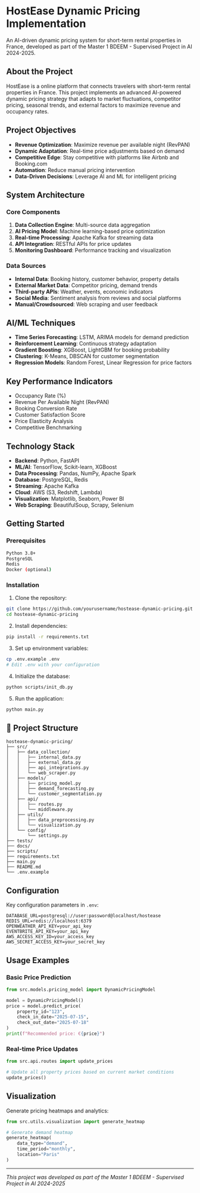 # HostEase Dynamic Pricing Implementation

An AI-driven dynamic pricing system for short-term rental properties in France, developed as part of the Master 1 BDEEM - Supervised Project in AI 2024-2025.

## About the Project

HostEase is a online platform that connects travelers with short-term rental properties in France. This project implements an advanced AI-powered dynamic pricing strategy that adapts to market fluctuations, competitor pricing, seasonal trends, and external factors to maximize revenue and occupancy rates.


## Project Objectives

- **Revenue Optimization**: Maximize revenue per available night (RevPAN)
- **Dynamic Adaptation**: Real-time price adjustments based on demand
- **Competitive Edge**: Stay competitive with platforms like Airbnb and Booking.com
- **Automation**: Reduce manual pricing intervention
- **Data-Driven Decisions**: Leverage AI and ML for intelligent pricing

## System Architecture

### Core Components

1. **Data Collection Engine**: Multi-source data aggregation
2. **AI Pricing Model**: Machine learning-based price optimization
3. **Real-time Processing**: Apache Kafka for streaming data
4. **API Integration**: RESTful APIs for price updates
5. **Monitoring Dashboard**: Performance tracking and visualization

### Data Sources

- **Internal Data**: Booking history, customer behavior, property details
- **External Market Data**: Competitor pricing, demand trends
- **Third-party APIs**: Weather, events, economic indicators
- **Social Media**: Sentiment analysis from reviews and social platforms
- **Manual/Crowdsourced**: Web scraping and user feedback

## AI/ML Techniques

- **Time Series Forecasting**: LSTM, ARIMA models for demand prediction
- **Reinforcement Learning**: Continuous strategy adaptation
- **Gradient Boosting**: XGBoost, LightGBM for booking probability
- **Clustering**: K-Means, DBSCAN for customer segmentation
- **Regression Models**: Random Forest, Linear Regression for price factors

## Key Performance Indicators

- Occupancy Rate (%)
- Revenue Per Available Night (RevPAN)
- Booking Conversion Rate
- Customer Satisfaction Score
- Price Elasticity Analysis
- Competitive Benchmarking

## Technology Stack

- **Backend**: Python, FastAPI
- **ML/AI**: TensorFlow, Scikit-learn, XGBoost
- **Data Processing**: Pandas, NumPy, Apache Spark
- **Database**: PostgreSQL, Redis
- **Streaming**: Apache Kafka
- **Cloud**: AWS (S3, Redshift, Lambda)
- **Visualization**: Matplotlib, Seaborn, Power BI
- **Web Scraping**: BeautifulSoup, Scrapy, Selenium

## Getting Started

### Prerequisites

```bash
Python 3.8+
PostgreSQL
Redis
Docker (optional)
```

### Installation

1. Clone the repository:
```bash
git clone https://github.com/yourusername/hostease-dynamic-pricing.git
cd hostease-dynamic-pricing
```

2. Install dependencies:
```bash
pip install -r requirements.txt
```

3. Set up environment variables:
```bash
cp .env.example .env
# Edit .env with your configuration
```

4. Initialize the database:
```bash
python scripts/init_db.py
```

5. Run the application:
```bash
python main.py
```

## 📁 Project Structure

```
hostease-dynamic-pricing/
├── src/
│   ├── data_collection/
│   │   ├── internal_data.py
│   │   ├── external_data.py
│   │   ├── api_integrations.py
│   │   └── web_scraper.py
│   ├── models/
│   │   ├── pricing_model.py
│   │   ├── demand_forecasting.py
│   │   └── customer_segmentation.py
│   ├── api/
│   │   ├── routes.py
│   │   └── middleware.py
│   ├── utils/
│   │   ├── data_preprocessing.py
│   │   └── visualization.py
│   └── config/
│       └── settings.py
├── tests/
├── docs/
├── scripts/
├── requirements.txt
├── main.py
├── README.md
└── .env.example
```

## Configuration

Key configuration parameters in `.env`:

```
DATABASE_URL=postgresql://user:password@localhost/hostease
REDIS_URL=redis://localhost:6379
OPENWEATHER_API_KEY=your_api_key
EVENTBRITE_API_KEY=your_api_key
AWS_ACCESS_KEY_ID=your_access_key
AWS_SECRET_ACCESS_KEY=your_secret_key
```

## Usage Examples

### Basic Price Prediction

```python
from src.models.pricing_model import DynamicPricingModel

model = DynamicPricingModel()
price = model.predict_price(
    property_id="123",
    check_in_date="2025-07-15",
    check_out_date="2025-07-18"
)
print(f"Recommended price: €{price}")
```

### Real-time Price Updates

```python
from src.api.routes import update_prices

# Update all property prices based on current market conditions
update_prices()
```



## Visualization

Generate pricing heatmaps and analytics:

```python
from src.utils.visualization import generate_heatmap

# Generate demand heatmap
generate_heatmap(
    data_type="demand",
    time_period="monthly",
    location="Paris"
)
```



---

*This project was developed as part of the Master 1 BDEEM - Supervised Project in AI 2024-2025*
